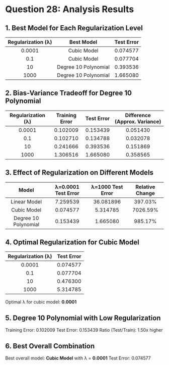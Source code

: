 # Question 28: Analysis Results

## 1. Best Model for Each Regularization Level

| Regularization (λ) | Best Model | Test Error |
|:------------------:|:----------:|:----------:|
| 0.0001 | Cubic Model | 0.074577 |
| 0.1 | Cubic Model | 0.077704 |
| 10 | Degree 10 Polynomial | 0.393536 |
| 1000 | Degree 10 Polynomial | 1.665080 |

## 2. Bias-Variance Tradeoff for Degree 10 Polynomial

| Regularization (λ) | Training Error | Test Error | Difference (Approx. Variance) |
|:------------------:|:--------------:|:----------:|:-----------------------------:|
| 0.0001 | 0.102009 | 0.153439 | 0.051430 |
| 0.1 | 0.102710 | 0.134788 | 0.032078 |
| 10 | 0.241666 | 0.393536 | 0.151869 |
| 1000 | 1.306516 | 1.665080 | 0.358565 |

## 3. Effect of Regularization on Different Models

| Model | λ=0.0001 Test Error | λ=1000 Test Error | Relative Change |
|:-----:|:-------------------:|:------------------:|:---------------:|
| Linear Model | 7.259539 | 36.081896 | 397.03% |
| Cubic Model | 0.074577 | 5.314785 | 7026.59% |
| Degree 10 Polynomial | 0.153439 | 1.665080 | 985.17% |

## 4. Optimal Regularization for Cubic Model

| Regularization (λ) | Test Error |
|:------------------:|:----------:|
| 0.0001 | 0.074577 |
| 0.1 | 0.077704 |
| 10 | 0.476300 |
| 1000 | 5.314785 |

Optimal λ for cubic model: **0.0001**

## 5. Degree 10 Polynomial with Low Regularization

Training Error: 0.102009
Test Error: 0.153439
Ratio (Test/Train): 1.50x higher

## 6. Best Overall Combination

Best overall model: **Cubic Model** with λ = **0.0001**
Test Error: 0.074577
